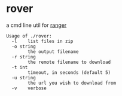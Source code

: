 rover
=====

a cmd line util for [ranger](http://github.com/DHowett/ranger)


```
Usage of ./rover:
  -l	list files in zip
  -o string
    	the output filename
  -r string
    	the remote filename to download
  -t int
    	timeout, in seconds (default 5)
  -u string
    	the url you wish to download from
  -v	verbose
```


